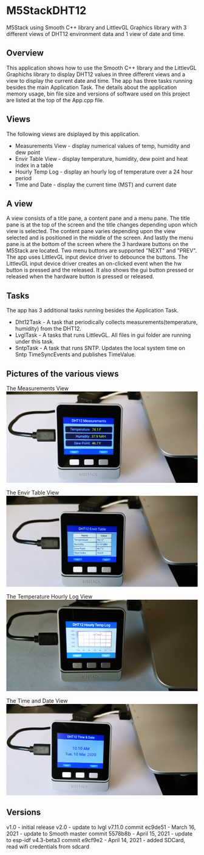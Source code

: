 # M5StackDHT12
M5Stack using Smooth C++ library and LittlevGL Graphics library with 3 different views of DHT12 environment data and 1 view of date and time.

## Overview
This application shows how to use the Smooth C++ library and the LittlevGL Graphichs library
to display DHT12 values in three different views and a view to display the current date and time. 
The app has three tasks running besides the main Application Task.  The details about the
application memory usage, bin file size and versions of software used on this project are
listed at the top of the App.cpp file.

## Views
The following views are dsiplayed by this application.
- Measurements View - display numerical values of temp, humidity and dew point
- Envir Table View - display temperature, humidity, dew point and heat index in a table
- Hourly Temp Log - display an hourly log of temperature over a 24 hour period
- Time and Date - display the current time (MST) and current date

## A view
A view consists of a title pane, a content pane and a menu pane.  The title pane is at the top of the screen
and the title changes depending upon which view is selected.  The content pane varies depending upon the view 
selected and is positioned in the middle of the screen.  And lastly the menu pane is at the bottom of the screen
where the 3 hardware buttons on the M5Stack are located.  Two menu buttons are supported "NEXT" and "PREV".
The app uses LittlevGL input device driver to debounce the buttons.  The LittlevGL input device driver creates an
on-clicked event when the hw button is pressed and the released.  It also shows the gui button pressed or released
when the hardware button is pressed or released.

## Tasks
The app has 3 additional tasks running besides the Application Task. 
- Dht12Task - A task that periodically collects measurements(temperature, humidity) from the DHT12.
- LvglTask - A tasks that runs LittlevGL.  All files in gui folder are running under this task.
- SntpTask - A task that runs SNTP.  Updates the local system time on Sntp TimeSyncEvents and publishes TimeValue.

## Pictures of the various views
The Measurements View
![Measurement view](photos/measurements_view.jpg)

The Envir Table View
![Envir Table View](photos/envir_table_view.jpg)

The Temperature Hourly Log View
![Temperature Hourly Log](photos/temp_hourly_log_view.jpg)

The Time and Date View
![Time and Date View](photos/time_and_date_view.jpg)

## Versions
v1.0 - initial release
v2.0 - update to lvgl v7.11.0 commit ec9de51 - March 16, 2021
     - update to Smooth master commit 5578b8b - April 15, 2021 
     - update to esp-idf v4.3-beta3 commit e9cf9e2 - April 14, 2021
     - added SDCard, read wifi credentials from sdcard